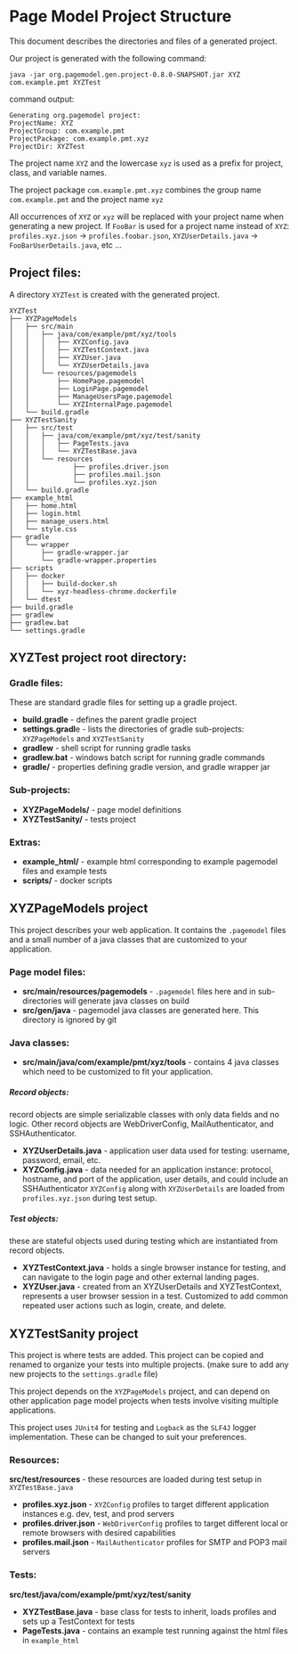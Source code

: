 # Page Model Project Structure

This document describes the directories and files of a generated project.

Our project is generated with the following command:
```
java -jar org.pagemodel.gen.project-0.8.0-SNAPSHOT.jar XYZ com.example.pmt XYZTest
```
command output:
```
Generating org.pagemodel project:
ProjectName: XYZ
ProjectGroup: com.example.pmt
ProjectPackage: com.example.pmt.xyz
ProjectDir: XYZTest
```
The project name `XYZ` and the lowercase `xyz` is used as a prefix for project, class, and variable names.

The project package `com.example.pmt.xyz` combines the group name `com.example.pmt` and the project name `xyz`

All occurrences of `XYZ` or `xyz` will be replaced with your project name when generating a new project.  If `FooBar` is used for a project name instead of `XYZ`: `profiles.xyz.json` -> `profiles.foobar.json`, `XYZUserDetails.java` -> `FooBarUserDetails.java`, etc ...

## Project files:

A directory `XYZTest` is created with the generated project.
```
XYZTest
├── XYZPageModels
│   ├── src/main
│   │   ├── java/com/example/pmt/xyz/tools
│   │   │   ├── XYZConfig.java
│   │   │   ├── XYZTestContext.java
│   │   │   ├── XYZUser.java
│   │   │   └── XYZUserDetails.java
│   │   └── resources/pagemodels
│   │       ├── HomePage.pagemodel
│   │       ├── LoginPage.pagemodel
│   │       ├── ManageUsersPage.pagemodel
│   │       └── XYZInternalPage.pagemodel
│   └── build.gradle
├── XYZTestSanity
│   ├── src/test
│   │   ├── java/com/example/pmt/xyz/test/sanity
│   │   │   ├── PageTests.java
│   │   │   └── XYZTestBase.java
│   │   └── resources
│   │           ├── profiles.driver.json
│   │           ├── profiles.mail.json
│   │           └── profiles.xyz.json
│   └── build.gradle
├── example_html
│   ├── home.html
│   ├── login.html
│   ├── manage_users.html
│   └── style.css
├── gradle
│   └── wrapper
│       ├── gradle-wrapper.jar
│       └── gradle-wrapper.properties
├── scripts
│   ├── docker
│   │   ├── build-docker.sh
│   │   └── xyz-headless-chrome.dockerfile
│   └── dtest
├── build.gradle
├── gradlew
├── gradlew.bat
└── settings.gradle
```

## XYZTest project root directory:
### Gradle files:
These are standard gradle files for setting up a gradle project.
* **build.gradle** - defines the parent gradle project
* **settings.gradl**e - lists the directories of gradle sub-projects: `XYZPageModels` and `XYZTestSanity`
* **gradlew** - shell script for running gradle tasks
* **gradlew.bat** - windows batch script for running gradle commands
* **gradle/** - properties defining gradle version, and gradle wrapper jar

### Sub-projects:
* **XYZPageModels/** - page model definitions
* **XYZTestSanity/** - tests project
### Extras:
* **example_html/** - example html corresponding to example pagemodel files and example tests
* **scripts/** - docker scripts

## XYZPageModels project
This project describes your web application.  It contains the `.pagemodel` files and a small number of a java classes that are customized to your application.
### Page model files:
* **src/main/resources/pagemodels** - `.pagemodel` files here and in sub-directories will generate java classes on build
* **src/gen/java** - pagemodel java classes are generated here. This directory is ignored by git
### Java classes:
* **src/main/java/com/example/pmt/xyz/tools** - contains 4 java classes which need to be customized to fit your application.
##### Record objects:
record objects are simple serializable classes with only data fields and no logic.  Other record objects are WebDriverConfig, MailAuthenticator, and SSHAuthenticator.
* **XYZUserDetails.java** - application user data used for testing: username, password, email, etc.
* **XYZConfig.java** - data needed for an application instance: protocol, hostname, and port of the application, user details, and could include an SSHAuthenticator
`XYZConfig` along with `XYZUserDetails` are loaded from `profiles.xyz.json` during test setup.
##### Test objects:
these are stateful objects used during testing which are instantiated from record objects.
* **XYZTestContext.java** - holds a single browser instance for testing, and can navigate to the login page and other external landing pages.
* **XYZUser.java** - created from an XYZUserDetails and XYZTestContext, represents a user browser session in a test.  Customized to add common repeated user actions such as login, create, and delete.

## XYZTestSanity project
This project is where tests are added.  This project can be copied and renamed to organize your tests into multiple projects. (make sure to add any new projects to the `settings.gradle` file)

This project depends on the `XYZPageModels` project, and can depend on other application page model projects when tests involve visiting multiple applications.

This project uses `JUnit4` for testing and `Logback` as the `SLF4J` logger implementation.  These can be changed to suit your preferences.

### Resources:
**src/test/resources** - these resources are loaded during test setup in `XYZTestBase.java`
* **profiles.xyz.json** - `XYZConfig` profiles to target different application instances e.g. dev, test, and prod servers 
* **profiles.driver.json** - `WebDriverConfig` profiles to target different local or remote browsers with desired capabilities
* **profiles.mail.json** - `MailAuthenticator` profiles for SMTP and POP3 mail servers

### Tests:
**src/test/java/com/example/pmt/xyz/test/sanity**
* **XYZTestBase.java** - base class for tests to inherit, loads profiles and sets up a TestContext for tests
* **PageTests.java** - contains an example test running against the html files in `example_html`
